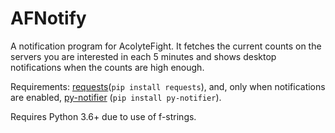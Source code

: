 # AFNotify
A notification program for AcolyteFight. It fetches the current counts on the servers you are interested in each 5 minutes and shows desktop notifications when the counts are high enough.

Requirements: [requests](https://pypi.org/project/requests/)(`pip install requests`), and, only when notifications are enabled, [py-notifier](https://pypi.org/project/py-notifier/) (`pip install py-notifier`).

Requires Python 3.6+ due to use of f-strings.
